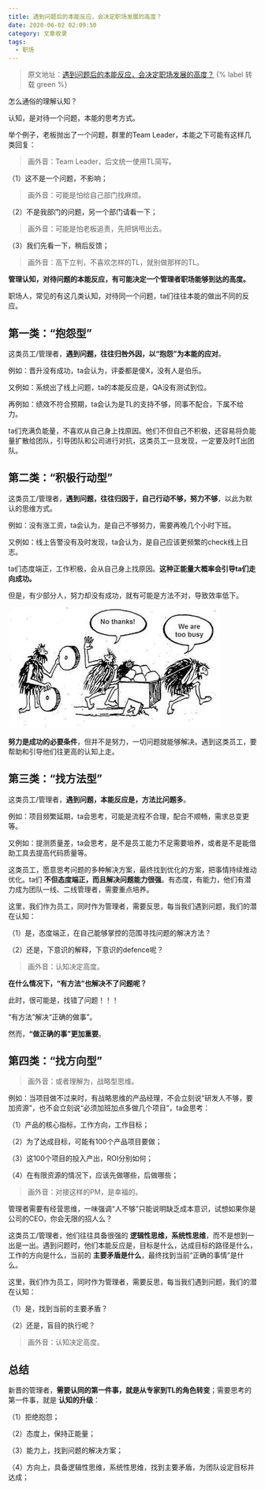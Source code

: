 ```yaml
---
title: 遇到问题后的本能反应，会决定职场发展的高度？
date: 2020-06-02 02:09:50
category: 文章收录
tags:
  - 职场
---
```


> 原文地址：[遇到问题后的本能反应，会决定职场发展的高度？](https://mp.weixin.qq.com/s/ic1Yqh4TgKNW3bks7jKqSg) {% label 转载 green %}

怎么通俗的理解认知？

认知，是对待一个问题，本能的思考方式。


举个例子，老板抛出了一个问题，群里的Team Leader，本能之下可能有这样几类回复：

> 画外音：Team Leader，后文统一使用TL简写。

（1）这不是一个问题，不影响；

> 画外音：可能是怕给自己部门找麻烦。

（2）不是我部门的问题，另一个部门请看一下；

> 画外音：可能是怕老板追责，先把锅甩出去。

（3）我们先看一下，稍后反馈；

> 画外音：高下立判，不喜欢怎样的TL，就别做那样的TL。

**管理认知，对待问题的本能反应，有可能决定一个管理者职场能够到达的高度。**

职场人，常见的有这几类认知，对待同一个问题，ta们往往本能的做出不同的反应。

## 第一类：“抱怨型”

这类员工/管理者，**遇到问题，往往归咎外因，以“抱怨”为本能的应对**。

例如：晋升没有成功，ta会认为，评委都是傻X，没有人是伯乐。

又例如：系统出了线上问题，ta的本能反应是，QA没有测试到位。

再例如：绩效不符合预期，ta会认为是TL的支持不够，同事不配合，下属不给力。

ta们充满负能量，不喜欢从自己身上找原因。他们不但自己不积极，还容易将负能量扩散给团队，引导团队和公司进行对抗，这类员工一旦发现，一定要及时T出团队。

## 第二类：“积极行动型”

这类员工/管理者，**遇到问题，往往归因于，自己行动不够，努力不够**，以此为默认的思维方式。

例如：没有涨工资，ta会认为，是自己不够努力，需要再晚几个小时下班。

又例如：线上告警没有及时发现，ta会认为，是自己应该更频繁的check线上日志。

ta们态度端正，工作积极，会从自己身上找原因。**这种正能量大概率会引导ta们走向成功。**

但是，有少部分人，努力却没有成功，就有可能是方法不对，导致效率低下。

![方法比努力重要](/images/遇到问题后的本能反应_会决定职场发展的高度/方法不对导致效率低下.jpg)

**努力是成功的必要条件**，但并不是努力，一切问题就能够解决。遇到这类员工，要帮助和引导他们往更高的认知上走。

## 第三类：“找方法型”

这类员工/管理者，**遇到问题，本能反应是，方法比问题多**。

例如：项目频繁延期，ta会思考，可能是流程不合理，配合不顺畅，需求总变更等。

又例如：提测质量差，ta会思考，是不是员工能力不足需要培养，或者是不是能借助工具去提高代码质量等。

这类员工，愿意思考问题的多种解决方案，最终找到优化的方案，把事情持续推动优化。ta们 **不但态度端正，而且解决问题能力很强**。有态度，有能力，他们有潜力成为团队一线、二线管理者，需要重点培养。

这里，我们作为员工，同时作为管理者，需要反思，每当我们遇到问题，我们的潜在认知：

（1）是，态度端正，在自己能够掌控的范围寻找问题的解决方法？

（2）还是，下意识的解释，下意识的defence呢？

> 画外音：认知决定高度。

**在什么情况下，“有方法”也解决不了问题呢？**

此时，很可能是，找错了问题！！！

 
“有方法”解决“正确的做事”。

然而，**“做正确的事”更加重要**。

## 第四类：“找方向型”

> 画外音：或者理解为，战略型思维。

例如：当项目做不过来时，有战略思维的产品经理，不会立刻说“研发人不够，要加资源”，也不会立刻说“必须加班加点多做几个项目”，ta会思考：

（1）产品的核心指标，工作方向，工作目标；

（2）为了达成目标，可能有100个产品项目要做；

（3）这100个项目的投入产出，ROI分别如何；

（4）在有限资源的情况下，应该先做哪些，后做哪些；

> 画外音：对接这样的PM，是幸福的。

管理者需要有经营思维，一味强调“人不够”只能说明缺乏成本意识，试想如果你是公司的CEO，你会无限的招人么？

这类员工/管理者，他们往往具备很强的 **逻辑性思维，系统性思维**，而不是想到一出是一出。遇到问题时，他们本能反应是，目标是什么，达成目标的路径是什么，工作的方向是什么，当前的 **主要矛盾是什么**，最终找到当前“正确的事情”是什么。

这里，我们作为员工，同时作为管理者，需要反思，每当我们遇到问题，我们的潜在认知：

（1）是，找到当前的主要矛盾？

（2）还是，盲目的执行呢？

> 画外音：认知决定高度。

## 总结

新晋的管理者，**需要认同的第一件事，就是从专家到TL的角色转变**；需要思考的第一件事，就是 **认知的升级**：

（1）拒绝抱怨；

（2）态度上，保持正能量；

（3）能力上，找到问题的解决方案；

（4）方向上，具备逻辑性思维，系统性思维，找到主要矛盾，为团队设定目标并达成；